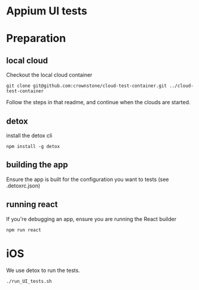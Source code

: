 # Appium UI tests

# Preparation


## local cloud

Checkout the local cloud container

```angular2html
git clone git@github.com:crownstone/cloud-test-container.git ../cloud-test-container
```

Follow the steps in that readme, and continue when the clouds are started.

## detox

install the detox cli
```angular2html
npm install -g detox
```

## building the app

Ensure the app is built for the configuration you want to tests (see .detoxrc.json)

## running react
If you're debugging an app, ensure you are running the React builder
```angular2html
npm run react
```

# iOS

We use detox to run the tests. 

```angular2html
./run_UI_tests.sh
```

